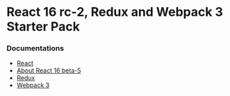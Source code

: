 # React 16 rc-2, Redux and Webpack 3 Starter Pack

### Documentations

* [React](https://facebook.github.io/react/)
* [About React 16 beta-5](https://facebook.github.io/react/blog/)
* [Redux](http://redux.js.org/)
* [Webpack 3](https://webpack.js.org/)